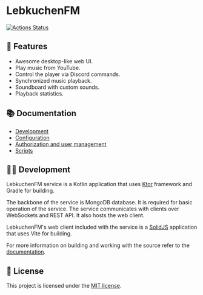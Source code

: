 # LebkuchenFM
[![Actions Status](https://github.com/Deseteral/lebkuchen-fm/workflows/Build/badge.svg)](https://github.com/Deseteral/lebkuchen-fm/actions)

## 🍿 Features
- Awesome desktop-like web UI.
- Play music from YouTube.
- Control the player via Discord commands.
- Synchronized music playback.
- Soundboard with custom sounds.
- Playback statistics.

## 📚 Documentation
- [Development](./docs/development.md)
- [Configuration](./docs/configuration.md)
- [Authorization and user management](./docs/auth.md)
- [Scripts](./docs/scripts.md)

## 🧑‍💻 Development
LebkuchenFM service is a Kotlin application that uses [Ktor](http://ktor.io) framework and Gradle for building.

The backbone of the service is MongoDB database. It is required for basic operation of the service.
The service communicates with clients over WebSockets and REST API.
It also hosts the web client.

LebkuchenFM's web client included with the service is a [SolidJS](https://www.solidjs.com) application that uses Vite for building.

For more information on building and working with the source refer to the [documentation](./docs/development.md).

## 📜 License
This project is licensed under the [MIT license](LICENSE).
